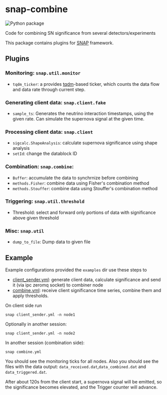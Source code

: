 # snap-combine

![Python package](https://github.com/Sheshuk/snap-combine/workflows/Python%20package/badge.svg)

Code for combining SN significance from several detectors/experiments

This package contains plugins for [SNAP](https://github.com/Sheshuk/snap-base) framework.

## Plugins
### Monitoring: `snap.util.monitor`

* `tqdm_ticker`: a provides [tqdm](https://github.com/tqdm/tqdm)-based ticker, which counts the data flow and data rate through current step.

### Generating client data: `snap.client.fake`

* `sample_ts`: Generates the neutrino interaction timestamps, using the given rate. Can simulate the supernova signal at the given time.

### Processing client data: `snap.client`

* `sigcalc.ShapeAnalysis`: calculate supernova significance using shape analysis
* `setId`: change the datablock ID

### Combination: `snap.combine`:

* `Buffer`: accumulate the data to synchrnize before combining
* `methods.Fisher`:   combine data using Fisher's combination method
* `methods.Stouffer`: combine data using Stouffer's combination method

### Triggering: `snap.util.threshold`

* Threshold: select and forward only portions of data with significance above given threshold

### Misc: `snap.util`

* `dump_to_file`: Dump data to given file

## Example

Example configurations provided the `examples` dir use these steps to 
* [client_sender.yml](examples/client_sender.yml): generate client data, calculate significance and send it (via ipc zeromq socket) to combiner node
* [combine.yml](examples/combine.yml): receive client significance time series, combine them and apply thresholds.

On client side run 
```
snap client_sender.yml -n node1
```

Optionally in another session:
```
snap client_sender.yml -n node2
```

In another session (combination side):
```
snap combine.yml
```

You should see the monitoring ticks for all nodes.
Also you should see the files with the data output: `data_received.dat`,`data_combined.dat` and `data_triggered.dat`.

After about 120s from the client start, a supernova signal will be emitted, so the significance becomes elevated, and the Trigger counter will advance.
